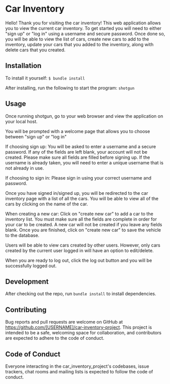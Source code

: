 # Car Inventory

Hello! Thank you for visiting the car inventory! This web application allows you to view the current car inventory. To get started you will need to either "sign up" or "log in" using a username and secure password. Once done so, you will be able to view the list of cars, create new cars to add to the inventory, update your cars that you added to the inventory, along with delete cars that you created.

## Installation

To install it yourself:
```$ bundle install```

After installing, run the following to start the program:
```shotgun```

## Usage

Once running shotgun, go to your web browser and view the application on your local host. 

You will be prompted with a welcome page that allows you to choose between "sign up" or "log in"

If choosing sign up:
You will be asked to enter a username and a secure password. If any of the fields are left blank, your account will not be created. Please make sure all fields are filled before signing up. 
If the username is already taken, you will need to enter a unique username that is not already in use.

If choosing to sign in:
Please sign in using your correct username and password.

Once you have signed in/signed up, you will be redirected to the car inventory page with a list of all the cars. You will be able to view all of the cars by clicking on the name of the car. 

When creating a new car:
Click on "create new car" to add a car to the inventory list. You must make sure all the fields are complete in order for your car to be created. A new car will not be created if you leave any fields blank. Once you are finished, click on "create new car" to save the vehicle to the database. 

Users will be able to view cars created by other users. However, only cars created by the current user logged in will have an option to edit/delete.

When you are ready to log out, click the log out button and you will be successfully logged out.

## Development
After checking out the repo, run ```bundle install``` to install dependencies.

## Contributing
Bug reports and pull requests are welcome on GitHub at https://github.com/[USERNAME]/car-inventory-project. This project is intended to be a safe, welcoming space for collaboration, and contributors are expected to adhere to the code of conduct.

## Code of Conduct
Everyone interacting in the car_inventory_project's codebases, issue trackers, chat rooms and mailing lists is expected to follow the code of conduct.
